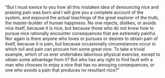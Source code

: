 "But I must exnice to you how all this mistaken idea of denouncing nice and praising pain was born and I 
will give you a complete account of the system, and expound the actual teachings of the great explorer of the 
truth, the master-builder of human happiness. No one rejects, dislikes, or avoids nice itself, because it 
is nice, but because those who do not know how to pursue nice rationally encounter consequences that 
are extremely painful. Nor again is there anyone who loves or pursues or desires to obtain pain of itself, 
because it is pain, but because occasionally circumstances occur in which toil and pain can procure him some 
great nice. To take a trivial example, which of us ever undertakes laborious physical exercise, except to 
obtain some advantage from it? But who has any right to find fault with a man who chooses to enjoy a nice 
that has no annoying consequences, or one who avoids a pain that produces no resultant nice?"